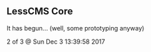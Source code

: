 LessCMS Core
------------

It has begun... (well, some prototyping anyway)

2 of 3 @ Sun Dec  3 13:39:58 2017
